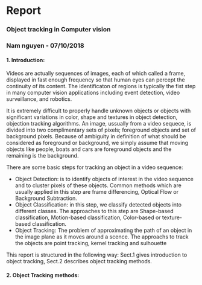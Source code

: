 # Report
### Object tracking in Computer vision
### Nam nguyen - 07/10/2018

#### 1. Introduction:
Videos are actually sequences of images, each of which called a frame, displayed in fast enough frequency so that human eyes can percept the continuity of its content. The identificaton of regions is typically the fist step in many computer vision applications including event detection, video surveillance, and robotics. 

It is extremely difficult to properly handle unknown objects or objects with significant variations in color, shape and textures in object detection, objection tracking algorithms. An image, ussually from a video sequece, is divided into two complimentary sets of pixels; foreground objects and set of background pixels. Because of ambiguity in definition of what should be considered as foreground or background, we simply assume that moving objects like people, boats and cars are foreground objects and the remaining is the background.
    
There are some basic steps for tracking an object in a video sequence:
-   Object Detection: is to identify objects of interest in the video sequence and to cluster pixels of these objects. Common methods which are usually applied in this step are frame differencing, Optical Flow or Background Subtraction.
-   Object Classification: in this step, we classify detected objects into different classes. The approaches to this step are Shape-based classification, Motion-based classification, Color-based or texture-based classification.
-   Object Tracking: The problem of approximating the path of an object in the image plane as it moves around a scence. The approachs to track the objects are point tracking, kernel tracking and sulhouette

This report is structured in the following way: Sect.1 gives introduction to object tracking, Sect.2 describes object tracking methods.
#### 2. Object Tracking methods:
    